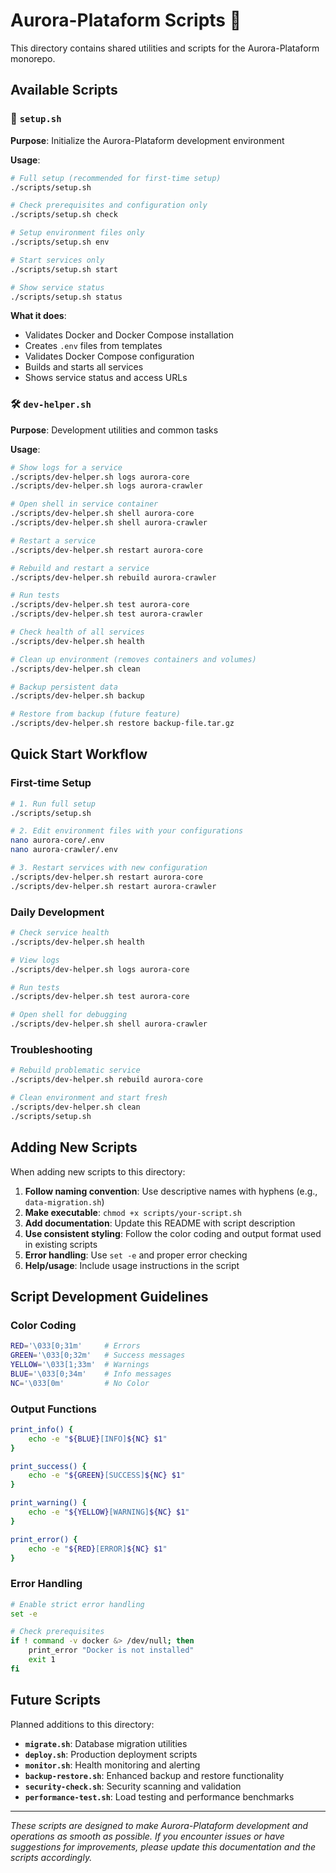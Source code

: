 # Aurora-Plataform Scripts 🔧

This directory contains shared utilities and scripts for the Aurora-Plataform monorepo.

## Available Scripts

### 🚀 `setup.sh`
**Purpose**: Initialize the Aurora-Plataform development environment

**Usage**:
```bash
# Full setup (recommended for first-time setup)
./scripts/setup.sh

# Check prerequisites and configuration only
./scripts/setup.sh check

# Setup environment files only
./scripts/setup.sh env

# Start services only
./scripts/setup.sh start

# Show service status
./scripts/setup.sh status
```

**What it does**:
- Validates Docker and Docker Compose installation
- Creates `.env` files from templates
- Validates Docker Compose configuration
- Builds and starts all services
- Shows service status and access URLs

### 🛠️ `dev-helper.sh`
**Purpose**: Development utilities and common tasks

**Usage**:
```bash
# Show logs for a service
./scripts/dev-helper.sh logs aurora-core
./scripts/dev-helper.sh logs aurora-crawler

# Open shell in service container
./scripts/dev-helper.sh shell aurora-core
./scripts/dev-helper.sh shell aurora-crawler

# Restart a service
./scripts/dev-helper.sh restart aurora-core

# Rebuild and restart a service
./scripts/dev-helper.sh rebuild aurora-crawler

# Run tests
./scripts/dev-helper.sh test aurora-core
./scripts/dev-helper.sh test aurora-crawler

# Check health of all services
./scripts/dev-helper.sh health

# Clean up environment (removes containers and volumes)
./scripts/dev-helper.sh clean

# Backup persistent data
./scripts/dev-helper.sh backup

# Restore from backup (future feature)
./scripts/dev-helper.sh restore backup-file.tar.gz
```

## Quick Start Workflow

### First-time Setup
```bash
# 1. Run full setup
./scripts/setup.sh

# 2. Edit environment files with your configurations
nano aurora-core/.env
nano aurora-crawler/.env

# 3. Restart services with new configuration
./scripts/dev-helper.sh restart aurora-core
./scripts/dev-helper.sh restart aurora-crawler
```

### Daily Development
```bash
# Check service health
./scripts/dev-helper.sh health

# View logs
./scripts/dev-helper.sh logs aurora-core

# Run tests
./scripts/dev-helper.sh test aurora-core

# Open shell for debugging
./scripts/dev-helper.sh shell aurora-crawler
```

### Troubleshooting
```bash
# Rebuild problematic service
./scripts/dev-helper.sh rebuild aurora-core

# Clean environment and start fresh
./scripts/dev-helper.sh clean
./scripts/setup.sh
```

## Adding New Scripts

When adding new scripts to this directory:

1. **Follow naming convention**: Use descriptive names with hyphens (e.g., `data-migration.sh`)
2. **Make executable**: `chmod +x scripts/your-script.sh`
3. **Add documentation**: Update this README with script description
4. **Use consistent styling**: Follow the color coding and output format used in existing scripts
5. **Error handling**: Use `set -e` and proper error checking
6. **Help/usage**: Include usage instructions in the script

## Script Development Guidelines

### Color Coding
```bash
RED='\033[0;31m'     # Errors
GREEN='\033[0;32m'   # Success messages
YELLOW='\033[1;33m'  # Warnings
BLUE='\033[0;34m'    # Info messages
NC='\033[0m'         # No Color
```

### Output Functions
```bash
print_info() {
    echo -e "${BLUE}[INFO]${NC} $1"
}

print_success() {
    echo -e "${GREEN}[SUCCESS]${NC} $1"
}

print_warning() {
    echo -e "${YELLOW}[WARNING]${NC} $1"
}

print_error() {
    echo -e "${RED}[ERROR]${NC} $1"
}
```

### Error Handling
```bash
# Enable strict error handling
set -e

# Check prerequisites
if ! command -v docker &> /dev/null; then
    print_error "Docker is not installed"
    exit 1
fi
```

## Future Scripts

Planned additions to this directory:

- **`migrate.sh`**: Database migration utilities
- **`deploy.sh`**: Production deployment scripts
- **`monitor.sh`**: Health monitoring and alerting
- **`backup-restore.sh`**: Enhanced backup and restore functionality
- **`security-check.sh`**: Security scanning and validation
- **`performance-test.sh`**: Load testing and performance benchmarks

---

*These scripts are designed to make Aurora-Plataform development and operations as smooth as possible. If you encounter issues or have suggestions for improvements, please update this documentation and the scripts accordingly.*
